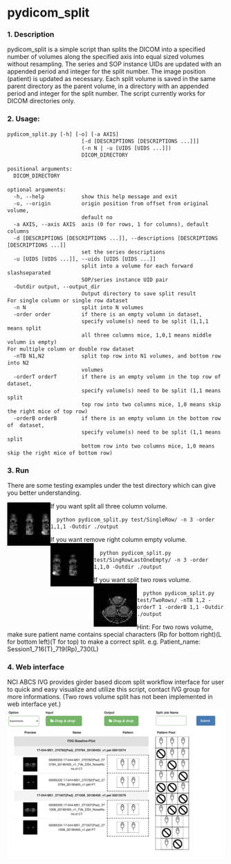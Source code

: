 # pydicom_split

### 1. Description

pydicom_split is a simple script than splits the DICOM into a specified number of volumes along the specified axis into equal sized volumes without resampling. The series and SOP instance UIDs are updated with an appended period and integer for the split number. The image position (patient) is updated as necessary. Each split volume is saved in the same parent directory as the parent volume, in a directory with an appended period and integer for the split number. The script currently works for DICOM directories only.

### 2. Usage: 
```
pydicom_split.py [-h] [-o] [-a AXIS]
                        [-d [DESCRIPTIONS [DESCRIPTIONS ...]]]
                        (-n N | -u [UIDS [UIDS ...]])
                        DICOM_DIRECTORY

positional arguments:
  DICOM_DIRECTORY

optional arguments:
  -h, --help            show this help message and exit
  -o, --origin          origin position from offset from original volume,
                        default no
  -a AXIS, --axis AXIS  axis (0 for rows, 1 for columns), default columns
  -d [DESCRIPTIONS [DESCRIPTIONS ...]], --descriptions [DESCRIPTIONS [DESCRIPTIONS ...]]
                        set the series descriptions
  -u [UIDS [UIDS ...]], --uids [UIDS [UIDS ...]]
                        split into a volume for each forward slashseparated
                        SOP/series instance UID pair
  -Outdir output, --output_dir 
                        Output directory to save split result
For single column or single row dataset
  -n N                  split into N volumes
  -order order          if there is an empty volumn in dataset,
                        specify volume(s) need to be split (1,1,1 means split 
                        all three columns mice, 1,0,1 means middle volumn is empty)
For multiple column or double row dataset
  -nTB N1,N2            split top row into N1 volumes, and bottom row into N2 
                        volumes
  -orderT orderT        if there is an empty volumn in the top row of dataset,
                        specify volume(s) need to be split (1,1 means split 
                        top row into two columns mice, 1,0 means skip the right mice of top row)
  -orderB orderB        if there is an empty volumn in the bottom row of  dataset,
                        specify volume(s) need to be split (1,1 means split 
                        bottom row into two columns mice, 1,0 means skip the right mice of bottom row)
```

### 3. Run
There are some testing examples under the test directory which can give you better understanding.

If you want split all three column volume.
<img align="left" width="100" height="100" src="test/SingleRow/thmb_1.3.46.670589.11.17169.5.0.3060.2019082909190671216.jpg">
```
  python pydicom_split.py test/SingleRow/ -n 3 -order 1,1,1 -Outdir ./output
```
If you want remove right column empty volume.
<img align="left" width="100" height="100" src="test/SingRowLastOneEmpty/thmb_1.3.46.670589.11.17169.5.0.7912.2019101010042925516.jpg">
```
  python pydicom_split.py test/SingRowLastOneEmpty/ -n 3 -order 1,1,0 -Outdir ./output

```
If you want split two rows volume.
<img align="left" width="100" height="100" src="test/TwoRows/thmb_1.3.6.1.4.1.12842.1.1.14.4.20200910.100022.319.463497616.jpg">
```
  python pydicom_split.py test/TwoRows/ -nTB 1,2 -orderT 1 -orderB 1,1 -Outdir ./output

```
Hint: For two rows volume, make sure patient name contains special characters (Rp for bottom right)(L for bottom left)(T for top) to make a correct split. e.g. Patient_name: Session1_716(T)_719(Rp)_730(L)
### 4. Web interface
NCI ABCS IVG provides girder based dicom split workflow interface for user to quick and easy visualize and utilize this script, contact IVG group for more informations. (Two rows volume split has not been implemented in web interface yet.)
<img align="left" src="test/webInterface.png"> 
